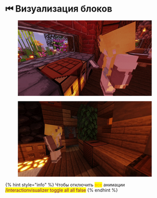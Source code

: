 # ⏮ Визуализация блоков

<figure><img src="../.gitbook/assets/1viz.gif" alt=""><figcaption></figcaption></figure>

<figure><img src="../.gitbook/assets/2viz.gif" alt=""><figcaption></figcaption></figure>

{% hint style="info" %}
Чтобы отключить <mark style="color:orange;">все</mark> анимации <mark style="color:purple;">/interactionvisualizer toggle all all false</mark>
{% endhint %}
